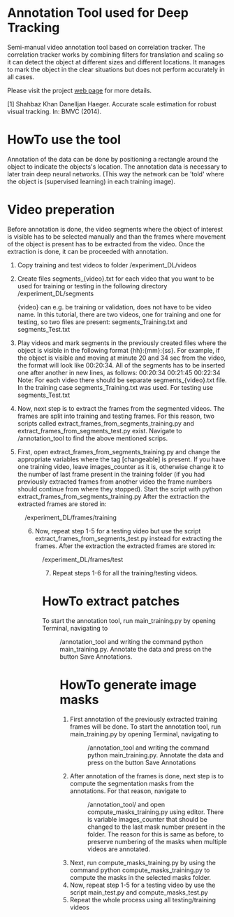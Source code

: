 # Annotation Tool used for Deep Tracking

Semi-manual video annotation tool based on correlation tracker.
The correlation tracker works by combining filters for translation and scaling so it can detect the object at different sizes and
different locations. It manages to mark the object in the clear situations but does not perform accurately in all cases.

Please visit the project [web page](http://www.optophysiology.uni-freiburg.de/Research/Deep-Tracking) for more details.

[1] Shahbaz Khan Danelljan Haeger. Accurate scale estimation for robust visual tracking. In: BMVC (2014).

# HowTo use the tool
Annotation of the data can be done by positioning a rectangle around the object to indicate the objects's location. 
The annotation data is necessary to later train deep neural networks. (This way the network can be 'told' where the object is (supervised learning) in each training image).

# Video preperation
Before annotation is done, the video segments where the object of interest is visible has to be selected manually and than the frames where movement of the object is present has to be extracted from the video. Once the extraction is done, it can be proceeded with annotation.

1.	Copy training and test videos to folder /experiment_DL/videos

2.	Create files segments_{video}.txt for each video that you want to be used for training or testing in the following directory /experiment_DL/segments

	{video} can e.g. be training or validation, does not have to be video name. In this tutorial, there are two videos, one for training and one for testing, so two files are present: segments_Training.txt and segments_Test.txt

3.	Play videos and mark segments in the previously created files where the object is visible in the following format {hh}:{mm}:{ss}. For example, if the object is visible and moving at minute 20 and 34 sec from the video, the format will look like 00:20:34. All of the segments has to be inserted one after another in new lines, as follows:
00:20:34
00:21:45
00:22:34
Note: For each video there should be separate segments_{video}.txt file. In the training case segments_Training.txt was used. For testing use segments_Test.txt

4.	Now, next step is to extract the frames from the segmented videos. The frames are split into training and testing frames. For this reason, two scripts called extract_frames_from_segments_training.py and  extract_frames_from_segments_test.py exist. Navigate to /annotation_tool to find the above mentioned scrips.

5.	First, open extract_frames_from_segments_training.py and change the appropriate variables where the tag [changeable] is present.  If you have one training video, leave images_counter as it is, otherwise change it to the number of last frame present in the training folder (if you had previously extracted frames from another video the frame numbers should continue from where they stopped). Start the script with python extract_frames_from_segments_training.py
After the extraction the extracted frames are stored in:
<DIR>/experiment_DL/frames/training

6.	Now, repeat step 1-5 for a testing video but use the script extract_frames_from_segments_test.py instead for extracting the frames.
After the extraction the extracted frames are stored in:
<DIR>/experiment_DL/frames/test

7.	Repeat steps 1-6 for all the training/testing videos.

# HowTo extract patches
To start the annotation tool, run main_training.py by opening Terminal, navigating to <DIR>/annotation_tool and writing the command python main_training.py. Annotate the data and press on the button Save Annotations. 

# HowTo generate image masks
1.	First annotation of the previously extracted training frames will be done.
To start the annotation tool, run main_training.py by opening Terminal, navigating to <DIR>/annotation_tool and writing the command python main_training.py. Annotate the data and press on the button Save Annotations
2.	After annotation of the frames is done, next step is to compute the segmentation masks from the annotations. For that reason, navigate to <DIR>/annotation_tool/ and open compute_masks_training.py using editor. There is variable images_counter that should be changed to the last mask number present in the folder. The reason for this is same as before, to preserve numbering of the masks when multiple videos are annotated.
3.	Next, run compute_masks_training.py by using the command python compute_masks_training.py to compute the masks in the selected masks folder.
4.	Now, repeat step 1-5 for a testing video by use the script main_test.py and compute_masks_test.py
5.	Repeat the whole process using all testing/training videos
